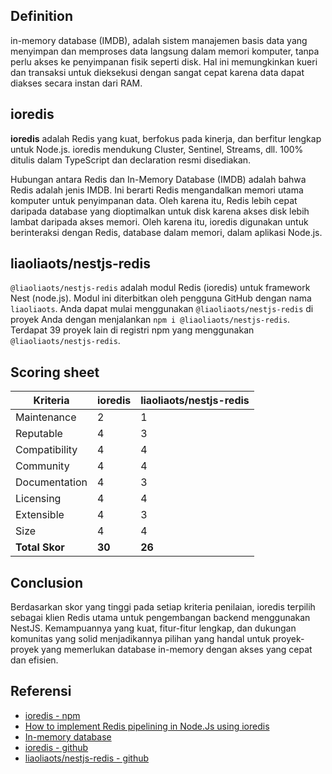## Definition

in-memory database (IMDB), adalah sistem manajemen basis data yang menyimpan dan memproses data langsung dalam memori komputer, tanpa perlu akses ke penyimpanan fisik seperti disk. Hal ini memungkinkan kueri dan transaksi untuk dieksekusi dengan sangat cepat karena data dapat diakses secara instan dari RAM.

## ioredis

**ioredis** adalah Redis yang kuat, berfokus pada kinerja, dan berfitur lengkap untuk Node.js. ioredis mendukung Cluster, Sentinel, Streams, dll. 100% ditulis dalam TypeScript dan declaration resmi disediakan.

Hubungan antara Redis dan In-Memory Database (IMDB) adalah bahwa Redis adalah jenis IMDB. Ini berarti Redis mengandalkan memori utama komputer untuk penyimpanan data. Oleh karena itu, Redis lebih cepat daripada database yang dioptimalkan untuk disk karena akses disk lebih lambat daripada akses memori. Oleh karena itu, ioredis digunakan untuk berinteraksi dengan Redis, database dalam memori, dalam aplikasi Node.js.

## liaoliaots/nestjs-redis

`@liaoliaots/nestjs-redis` adalah modul Redis (ioredis) untuk framework Nest (node.js). Modul ini diterbitkan oleh pengguna GitHub dengan nama `liaoliaots`. Anda dapat mulai menggunakan `@liaoliaots/nestjs-redis` di proyek Anda dengan menjalankan `npm i @liaoliaots/nestjs-redis`. Terdapat 39 proyek lain di registri npm yang menggunakan `@liaoliaots/nestjs-redis`.

## Scoring sheet

| Kriteria       | ioredis | liaoliaots/nestjs-redis |
| -------------- | ------- | ----------------------- |
| Maintenance    | 2       | 1                       |
| Reputable      | 4       | 3                       |
| Compatibility  | 4       | 4                       |
| Community      | 4       | 4                       |
| Documentation  | 4       | 3                       |
| Licensing      | 4       | 4                       |
| Extensible     | 4       | 3                       |
| Size           | 4       | 4                       |
| **Total Skor** | **30**  | **26**                  |

## Conclusion

Berdasarkan skor yang tinggi pada setiap kriteria penilaian, ioredis terpilih sebagai klien Redis utama untuk pengembangan backend menggunakan NestJS. Kemampuannya yang kuat, fitur-fitur lengkap, dan dukungan komunitas yang solid menjadikannya pilihan yang handal untuk proyek-proyek yang memerlukan database in-memory dengan akses yang cepat dan efisien.

## Referensi

- [ioredis - npm](https://www.npmjs.com/package/ioredis)
- [How to implement Redis pipelining in Node.Js using ioredis](https://medium.com/@239yash/how-to-implement-redis-pipelining-in-node-js-using-ioredis-ba3eab32f1a7)
- [In-memory database](https://en.wikipedia.org/wiki/In-memory_database)
- [ioredis - github](https://github.com/redis/ioredis)
- [liaoliaots/nestjs-redis - github](https://github.com/liaoliaots/nestjs-redis)
